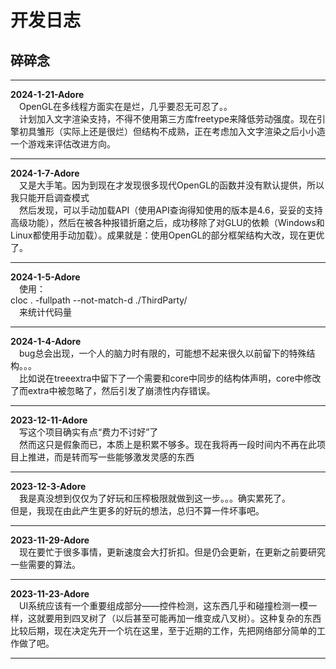 ﻿# 开发日志
## 碎碎念
***
**2024-1-21-Adore**  
&emsp;OpenGL在多线程方面实在是烂，几乎要忍无可忍了。。  
&emsp;计划加入文字渲染支持，不得不使用第三方库freetype来降低劳动强度。现在引擎初具雏形（实际上还是很烂）但结构不成熟，正在考虑加入文字渲染之后小小造一个游戏来评估改进方向。
***
**2024-1-7-Adore**  
&emsp;又是大手笔。因为到现在才发现很多现代OpenGL的函数并没有默认提供，所以我只能开启调查模式  
&emsp;然后发现，可以手动加载API（使用API查询得知使用的版本是4.6，妥妥的支持高级功能），然后在被各种报错折磨之后，成功移除了对GLU的依赖（Windows和Linux都使用手动加载）。成果就是：使用OpenGL的部分框架结构大改，现在更优了。
***
**2024-1-5-Adore**  
&emsp;使用：  
cloc . -fullpath --not-match-d ./ThirdParty/  
&emsp;来统计代码量
***
**2024-1-4-Adore**  
&emsp;bug总会出现，一个人的脑力时有限的，可能想不起来很久以前留下的特殊结构。。。  
&emsp;比如说在treeextra中留下了一个需要和core中同步的结构体声明，core中修改了而extra中被忽略了，然后引发了崩溃性内存错误。
***
**2023-12-11-Adore**  
&emsp;写这个项目确实有点“费力不讨好”了  
&emsp;然而这只是假象而已，本质上是积累不够多。现在我将再一段时间内不再在此项目上推进，而是转而写一些能够激发灵感的东西
***
**2023-12-3-Adore**  
&emsp;我是真没想到仅仅为了好玩和压榨极限就做到这一步。。。确实累死了。  
但是，我现在由此产生更多的好玩的想法，总归不算一件坏事吧。
***
**2023-11-29-Adore**  
&emsp;现在要忙于很多事情，更新速度会大打折扣。但是仍会更新，在更新之前要研究一些需要的算法。
***
**2023-11-23-Adore**  
&emsp;UI系统应该有一个重要组成部分——控件检测，这东西几乎和碰撞检测一模一样，这就要用到四叉树了（以后甚至可能再加一维变成八叉树）。这种复杂的东西比较后期，现在决定先开一个坑在这里，至于近期的工作，先把网络部分简单的工作做了吧。
***